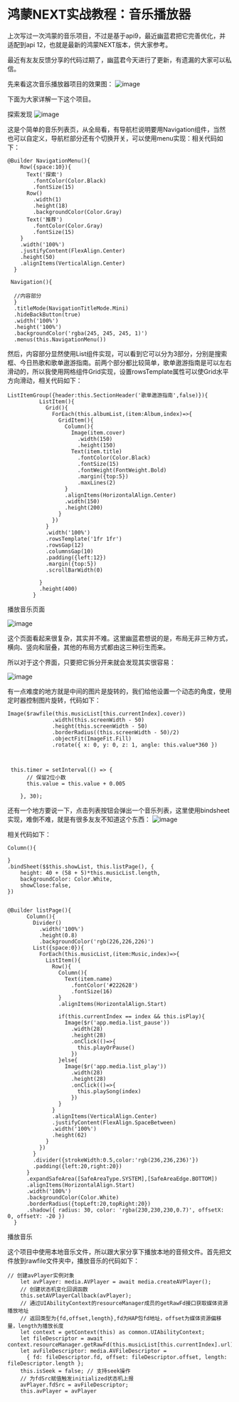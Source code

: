 # 鸿蒙NEXT实战教程：音乐播放器
上次写过一次鸿蒙的音乐项目，不过是基于api9，最近幽蓝君把它完善优化，并适配到api 12，也就是最新的鸿蒙NEXT版本，供大家参考。

最近有友友反馈分享的代码过期了，幽蓝君今天进行了更新，有遗漏的大家可以私信。

先来看这次音乐播放器项目的效果图：
![image](https://github.com/user-attachments/assets/d430047c-8a4a-4c64-a39e-6fe5b06d9857)

下面为大家详解一下这个项目。

探索发现
![image](https://github.com/user-attachments/assets/8ae55f8e-57da-4a4a-94a9-67ca68d04073)

这是个简单的音乐列表页，从全局看，有导航栏说明要用Navigation组件，当然也可以自定义，导航栏部分还有个切换开关，可以使用menu实现：相关代码如下：

```
@Builder NavigationMenu(){
    Row({space:10}){
      Text('探索')
        .fontColor(Color.Black)
        .fontSize(15)
      Row()
        .width(1)
        .height(18)
        .backgroundColor(Color.Gray)
      Text('推荐')
        .fontColor(Color.Gray)
        .fontSize(15)
    }
    .width('100%')
    .justifyContent(FlexAlign.Center)
    .height(50)
    .alignItems(VerticalAlign.Center)
  }
  
 Navigation(){
  
  //内容部分
  }
  .titleMode(NavigationTitleMode.Mini)
  .hideBackButton(true)
  .width('100%')
  .height('100%')
  .backgroundColor('rgba(245, 245, 245, 1)')
  .menus(this.NavigationMenu())
```


然后，内容部分显然使用List组件实现，可以看到它可以分为3部分，分别是搜索框、今日热歌和歌单遨游指南。前两个部分都比较简单，歌单遨游指南是可以左右滑动的，所以我使用网格组件Grid实现，设置rowsTemplate属性可以使Grid水平方向滑动，相关代码如下：

```
ListItemGroup({header:this.SectionHeader('歌单遨游指南',false)}){
          ListItem(){
            Grid(){
              ForEach(this.albumList,(item:Album,index)=>{
                GridItem(){
                  Column(){
                    Image(item.cover)
                      .width(150)
                      .height(150)
                    Text(item.title)
                      .fontColor(Color.Black)
                      .fontSize(15)
                      .fontWeight(FontWeight.Bold)
                      .margin({top:5})
                      .maxLines(2)
                  }
                  .alignItems(HorizontalAlign.Center)
                  .width(150)
                  .height(200)
                }
              })
            }
            .width('100%')
            .rowsTemplate('1fr 1fr')
            .rowsGap(12)
            .columnsGap(10)
            .padding({left:12})
            .margin({top:5})
            .scrollBarWidth(0)

          }
          .height(400)
        }

```

播放音乐页面

![image](https://github.com/user-attachments/assets/bf871265-ac84-4a29-b558-cde8137d653f)

这个页面看起来很复杂，其实并不难。这里幽蓝君想说的是，布局无非三种方式，横向、竖向和层叠，其他的布局方式都由这三种衍生而来。

所以对于这个界面，只要把它拆分开来就会发现其实很容易：

![image](https://github.com/user-attachments/assets/c2a469a3-2a09-42ea-8106-c00bc3896ec6)

有一点难度的地方就是中间的图片是旋转的，我们给他设置一个动态的角度，使用定时器控制图片旋转，代码如下：

```
Image($rawfile(this.musicList[this.currentIndex].cover))
              .width(this.screenWidth - 50)
              .height(this.screenWidth - 50)
              .borderRadius((this.screenWidth - 50)/2)
              .objectFit(ImageFit.Fill)
              .rotate({ x: 0, y: 0, z: 1, angle: this.value*360 })
              


 this.timer = setInterval(() => {
      // 保留2位小数
      this.value = this.value + 0.005

    }, 30);

```

还有一个地方要说一下，点击列表按钮会弹出一个音乐列表，这里使用bindsheet实现，难倒不难，就是有很多友友不知道这个东西：
![image](https://github.com/user-attachments/assets/848d3e10-0b9d-4a73-babf-605d5d0b9e20)


相关代码如下：

```
Column(){

}
.bindSheet($$this.showList, this.listPage(), {
    height: 40 + (58 + 5)*this.musicList.length,
    backgroundColor: Color.White,
    showClose:false,
})


@Builder listPage(){
      Column(){
        Divider()
          .width('100%')
          .height(0.8)
          .backgroundColor('rgb(226,226,226)')
        List({space:0}){
          ForEach(this.musicList,(item:Music,index)=>{
            ListItem(){
              Row(){
                Column(){
                  Text(item.name)
                    .fontColor('#222628')
                    .fontSize(16)
                }
                .alignItems(HorizontalAlign.Start)

                if(this.currentIndex == index && this.isPlay){
                  Image($r('app.media.list_pause'))
                    .width(28)
                    .height(28)
                    .onClick(()=>{
                      this.playOrPause()
                    })
                }else{
                  Image($r('app.media.list_play'))
                    .width(28)
                    .height(28)
                    .onClick(()=>{
                      this.playSong(index)
                    })
                }
              }
              .alignItems(VerticalAlign.Center)
              .justifyContent(FlexAlign.SpaceBetween)
              .width('100%')
              .height(62)
            }
          })
        }
        .divider({strokeWidth:0.5,color:'rgb(236,236,236)'})
        .padding({left:20,right:20})
      }
      .expandSafeArea([SafeAreaType.SYSTEM],[SafeAreaEdge.BOTTOM])
      .alignItems(HorizontalAlign.Start)
      .width('100%')
      .backgroundColor(Color.White)
      .borderRadius({topLeft:20,topRight:20})
      .shadow({ radius: 30, color: 'rgba(230,230,230,0.7)', offsetX: 0, offsetY: -20 })
  }

```

播放音乐

这个项目中使用本地音乐文件，所以跟大家分享下播放本地的音频文件。首先把文件放到rawfile文件夹中，播放音乐的代码如下：

```
// 创建avPlayer实例对象
    let avPlayer: media.AVPlayer = await media.createAVPlayer();
    // 创建状态机变化回调函数
    this.setAVPlayerCallback(avPlayer);
    // 通过UIAbilityContext的resourceManager成员的getRawFd接口获取媒体资源播放地址
    // 返回类型为{fd,offset,length},fd为HAP包fd地址，offset为媒体资源偏移量，length为播放长度
    let context = getContext(this) as common.UIAbilityContext;
    let fileDescriptor = await context.resourceManager.getRawFd(this.musicList[this.currentIndex].url);
    let avFileDescriptor: media.AVFileDescriptor =
      { fd: fileDescriptor.fd, offset: fileDescriptor.offset, length: fileDescriptor.length };
    this.isSeek = false; // 支持seek操作
    // 为fdSrc赋值触发initialized状态机上报
    avPlayer.fdSrc = avFileDescriptor;
    this.avPlayer = avPlayer
```
